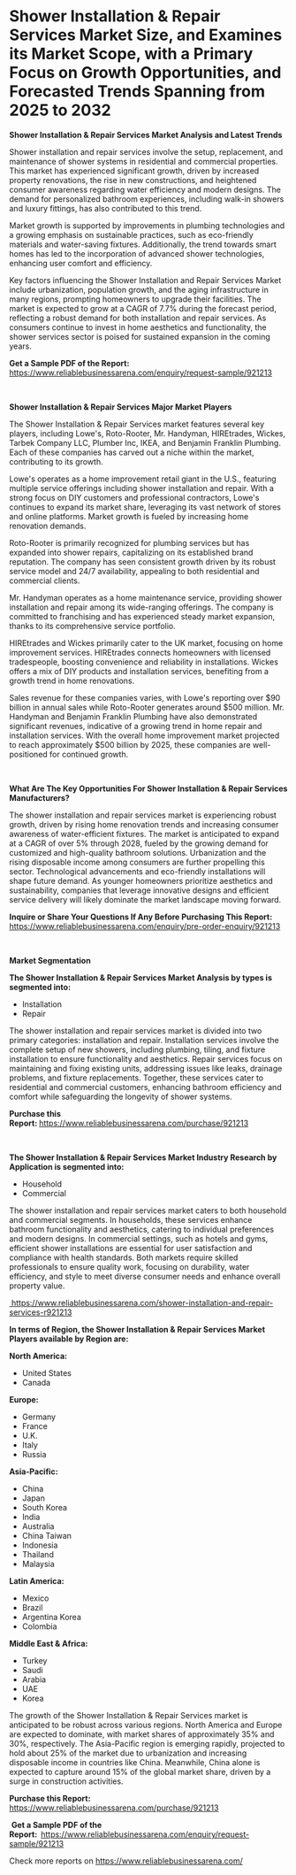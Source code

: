 <p><h1>Shower Installation & Repair Services Market Size, and Examines its Market Scope, with a Primary Focus on Growth Opportunities, and Forecasted Trends Spanning from 2025 to 2032</h1></p><p><strong>Shower Installation & Repair Services Market Analysis and Latest Trends</strong></p>
<p><p>Shower installation and repair services involve the setup, replacement, and maintenance of shower systems in residential and commercial properties. This market has experienced significant growth, driven by increased property renovations, the rise in new constructions, and heightened consumer awareness regarding water efficiency and modern designs. The demand for personalized bathroom experiences, including walk-in showers and luxury fittings, has also contributed to this trend.</p><p>Market growth is supported by improvements in plumbing technologies and a growing emphasis on sustainable practices, such as eco-friendly materials and water-saving fixtures. Additionally, the trend towards smart homes has led to the incorporation of advanced shower technologies, enhancing user comfort and efficiency.</p><p>Key factors influencing the Shower Installation and Repair Services Market include urbanization, population growth, and the aging infrastructure in many regions, prompting homeowners to upgrade their facilities. The market is expected to grow at a CAGR of 7.7% during the forecast period, reflecting a robust demand for both installation and repair services. As consumers continue to invest in home aesthetics and functionality, the shower services sector is poised for sustained expansion in the coming years.</p></p>
<p><strong>Get a Sample PDF of the Report:&nbsp;</strong> <a href="https://www.reliablebusinessarena.com/enquiry/request-sample/921213?utm_campaign=3001&utm_medium=2&utm_source=Github&utm_content=ia&utm_term=07032025&utm_id=shower-installation-repair-services">https://www.reliablebusinessarena.com/enquiry/request-sample/921213</a></p>
<p>&nbsp;</p>
<p><strong>Shower Installation & Repair Services Major Market Players</strong></p>
<p><p>The Shower Installation & Repair Services market features several key players, including Lowe's, Roto-Rooter, Mr. Handyman, HIREtrades, Wickes, Tarbek Company LLC, Plumber Inc, IKEA, and Benjamin Franklin Plumbing. Each of these companies has carved out a niche within the market, contributing to its growth.</p><p>Lowe's operates as a home improvement retail giant in the U.S., featuring multiple service offerings including shower installation and repair. With a strong focus on DIY customers and professional contractors, Lowe's continues to expand its market share, leveraging its vast network of stores and online platforms. Market growth is fueled by increasing home renovation demands.</p><p>Roto-Rooter is primarily recognized for plumbing services but has expanded into shower repairs, capitalizing on its established brand reputation. The company has seen consistent growth driven by its robust service model and 24/7 availability, appealing to both residential and commercial clients. </p><p>Mr. Handyman operates as a home maintenance service, providing shower installation and repair among its wide-ranging offerings. The company is committed to franchising and has experienced steady market expansion, thanks to its comprehensive service portfolio.</p><p>HIREtrades and Wickes primarily cater to the UK market, focusing on home improvement services. HIREtrades connects homeowners with licensed tradespeople, boosting convenience and reliability in installations. Wickes offers a mix of DIY products and installation services, benefiting from a growth trend in home renovations.</p><p>Sales revenue for these companies varies, with Lowe's reporting over $90 billion in annual sales while Roto-Rooter generates around $500 million. Mr. Handyman and Benjamin Franklin Plumbing have also demonstrated significant revenues, indicative of a growing trend in home repair and installation services. With the overall home improvement market projected to reach approximately $500 billion by 2025, these companies are well-positioned for continued growth.</p></p>
<p>&nbsp;</p>
<p><strong>What Are The Key Opportunities For Shower Installation & Repair Services Manufacturers?</strong></p>
<p><p>The shower installation and repair services market is experiencing robust growth, driven by rising home renovation trends and increasing consumer awareness of water-efficient fixtures. The market is anticipated to expand at a CAGR of over 5% through 2028, fueled by the growing demand for customized and high-quality bathroom solutions. Urbanization and the rising disposable income among consumers are further propelling this sector. Technological advancements and eco-friendly installations will shape future demand. As younger homeowners prioritize aesthetics and sustainability, companies that leverage innovative designs and efficient service delivery will likely dominate the market landscape moving forward.</p></p>
<p><strong>Inquire or Share Your Questions If Any Before Purchasing This Report:</strong> <a href="https://www.reliablebusinessarena.com/enquiry/pre-order-enquiry/921213?utm_campaign=3001&utm_medium=2&utm_source=Github&utm_content=ia&utm_term=07032025&utm_id=shower-installation-repair-services">https://www.reliablebusinessarena.com/enquiry/pre-order-enquiry/921213</a></p>
<p>&nbsp;</p>
<p><strong>Market Segmentation</strong></p>
<p><strong>The Shower Installation & Repair Services Market Analysis by types is segmented into:</strong></p>
<p><ul><li>Installation</li><li>Repair</li></ul></p>
<p><p>The shower installation and repair services market is divided into two primary categories: installation and repair. Installation services involve the complete setup of new showers, including plumbing, tiling, and fixture installation to ensure functionality and aesthetics. Repair services focus on maintaining and fixing existing units, addressing issues like leaks, drainage problems, and fixture replacements. Together, these services cater to residential and commercial customers, enhancing bathroom efficiency and comfort while safeguarding the longevity of shower systems.</p></p>
<p><strong>Purchase this Report:&nbsp;</strong><a href="https://www.reliablebusinessarena.com/purchase/921213?utm_campaign=3001&utm_medium=2&utm_source=Github&utm_content=ia&utm_term=07032025&utm_id=shower-installation-repair-services">https://www.reliablebusinessarena.com/purchase/921213</a></p>
<p>&nbsp;</p>
<p><strong>The Shower Installation & Repair Services Market Industry Research by Application is segmented into:</strong></p>
<p><ul><li>Household</li><li>Commercial</li></ul></p>
<p><p>The shower installation and repair services market caters to both household and commercial segments. In households, these services enhance bathroom functionality and aesthetics, catering to individual preferences and modern designs. In commercial settings, such as hotels and gyms, efficient shower installations are essential for user satisfaction and compliance with health standards. Both markets require skilled professionals to ensure quality work, focusing on durability, water efficiency, and style to meet diverse consumer needs and enhance overall property value.</p></p>
<p><a href="https://www.reliablebusinessarena.com/shower-installation-and-repair-services-r921213?utm_campaign=3001&utm_medium=2&utm_source=Github&utm_content=ia&utm_term=07032025&utm_id=shower-installation-repair-services">&nbsp;https://www.reliablebusinessarena.com/shower-installation-and-repair-services-r921213</a></p>
<p><strong>In terms of Region, the Shower Installation & Repair Services Market Players available by Region are:</strong></p>
<p>
    <p> <strong> North America: </strong>
        <ul>
            <li>United States</li>
            <li>Canada</li>
        </ul>
        </p> 
    <p> <strong> Europe: </strong>
        <ul>
            <li>Germany</li>
            <li>France</li>
            <li>U.K.</li>
            <li>Italy</li>
            <li>Russia</li>
        </ul>
        </p> 
    <p> <strong> Asia-Pacific: </strong>
        <ul>
            <li>China</li>
            <li>Japan</li>
            <li>South Korea</li>
            <li>India</li>
            <li>Australia</li>
            <li>China Taiwan</li>
            <li>Indonesia</li>
            <li>Thailand</li>
            <li>Malaysia</li>
        </ul>
        </p> 
    <p> <strong> Latin America: </strong>
        <ul>
            <li>Mexico</li>
            <li>Brazil</li>
            <li>Argentina Korea</li>
            <li>Colombia</li>
        </ul>
        </p> 
    <p> <strong> Middle East & Africa: </strong>
        <ul>
            <li>Turkey</li>
            <li>Saudi</li>
            <li>Arabia</li>
            <li>UAE</li>
            <li>Korea</li>
        </ul>
    </p>
    </p>
<p><p>The growth of the Shower Installation & Repair Services market is anticipated to be robust across various regions. North America and Europe are expected to dominate, with market shares of approximately 35% and 30%, respectively. The Asia-Pacific region is emerging rapidly, projected to hold about 25% of the market due to urbanization and increasing disposable income in countries like China. Meanwhile, China alone is expected to capture around 15% of the global market share, driven by a surge in construction activities.</p></p>
<p><strong>Purchase this Report: </strong><a href="https://www.reliablebusinessarena.com/purchase/921213?utm_campaign=3001&utm_medium=2&utm_source=Github&utm_content=ia&utm_term=07032025&utm_id=shower-installation-repair-services">https://www.reliablebusinessarena.com/purchase/921213</a></p>
<p>&nbsp;<strong>Get a Sample PDF of the Report:&nbsp;&nbsp;</strong><a href="https://www.reliablebusinessarena.com/enquiry/request-sample/921213?utm_campaign=3001&utm_medium=2&utm_source=Github&utm_content=ia&utm_term=07032025&utm_id=shower-installation-repair-services">https://www.reliablebusinessarena.com/enquiry/request-sample/921213</a></p>
<p><strong></strong></p>
<p>Check more reports on <a href="https://www.reliablebusinessarena.com/?utm_campaign=3001&utm_medium=2&utm_source=Github&utm_content=ia&utm_term=07032025&utm_id=shower-installation-repair-services">https://www.reliablebusinessarena.com/</a></p>